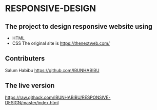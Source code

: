# RESPONSIVE-DESIGN
## The project to design responsive website using

* HTML
* CSS
The original site is https://thenextweb.com/
## Contributers
Salum Habibu https://github.com/IBUNHABIBU

## The live version
https://raw.githack.com/IBUNHABIBU/RESPONSIVE-DESIGN/master/index.html


